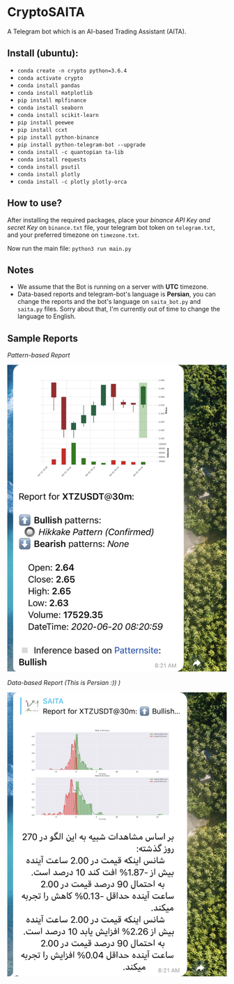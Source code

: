 # CryptoSAITA

A Telegram bot which is an AI-based Trading Assistant (AITA).

## Install (ubuntu):
- `conda create -n crypto python=3.6.4`
- `conda activate crypto`
- `conda install pandas`
- `conda install matplotlib`
- `pip install mplfinance`
- `conda install seaborn`
- `conda install scikit-learn`
- `pip install peewee`
- `pip install ccxt`
- `pip install python-binance`
- `pip install python-telegram-bot --upgrade`
- `conda install -c quantopian ta-lib`
- `conda install requests`
- `conda install psutil`
- `conda install plotly`
- `conda install -c plotly plotly-orca`


## How to use?
After installing the required packages, place your *binance API Key and secret Key* on `binance.txt` file, your telegram bot token on `telegram.txt`, and your preferred timezone on `timezone.txt`. 

Now run the main file:
`python3 run main.py`

## Notes

- We assume that the Bot is running on a server with **UTC** timezone.
- Data-based reports and telegram-bot's language is **Persian**, you can change the reports and the bot's language on `saita_bot.py` and `saita.py` files. Sorry about that, I'm currently out of time to change the language to English.

## Sample Reports
*Pattern-based Report*


![alt text](patterns.jpeg "Patterns")


*Data-based Report (This is *Persian* :)) )*


![alt text](data_based.jpeg "Data-Based")